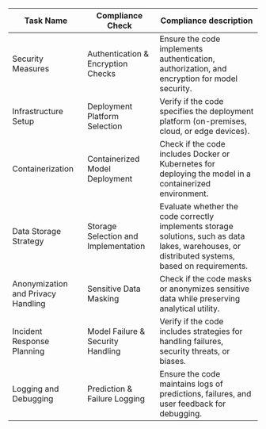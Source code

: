 | Task Name                          | Compliance Check                     | Compliance description                                                                                                                           |
|------------------------------------|--------------------------------------|--------------------------------------------------------------------------------------------------------------------------------------------------|
| Security Measures                  | Authentication & Encryption Checks   | Ensure the code implements authentication, authorization, and encryption for model security.                                                     |
| Infrastructure Setup               | Deployment Platform Selection        | Verify if the code specifies the deployment platform (on-premises, cloud, or edge devices).                                                      |
| Containerization                   | Containerized Model Deployment       | Check if the code includes Docker or Kubernetes for deploying the model in a containerized environment.                                          |
| Data Storage Strategy              | Storage Selection and Implementation | Evaluate whether the code correctly implements storage solutions, such as data lakes, warehouses, or distributed systems, based on requirements. |
| Anonymization and Privacy Handling | Sensitive Data Masking               | Check if the code masks or anonymizes sensitive data while preserving analytical utility.                                                        |
| Incident Response Planning         | Model Failure & Security Handling    | Verify if the code includes strategies for handling failures, security threats, or biases.                                                       |
| Logging and Debugging              | Prediction & Failure Logging         | Ensure the code maintains logs of predictions, failures, and user feedback for debugging.                                                        |
